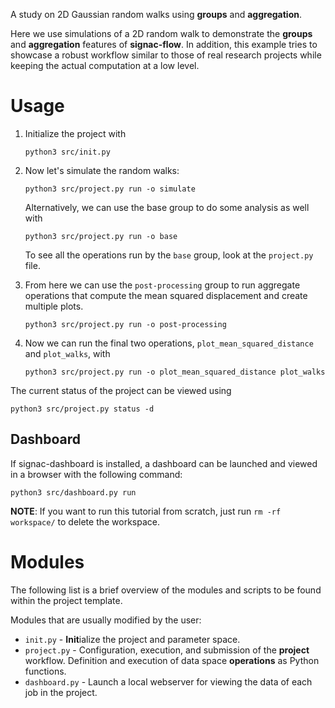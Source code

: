 A study on 2D Gaussian random walks using **groups** and **aggregation**.

Here we use simulations of a 2D random walk to demonstrate the **groups** and **aggregation** features of **signac-flow**.
In addition, this example tries to showcase a robust workflow similar to those of real research projects while keeping the actual computation at a low level.

# Usage

1. Initialize the project with

    ```
    python3 src/init.py
    ```

2. Now let's simulate the random walks:

    ```
    python3 src/project.py run -o simulate
    ```

    Alternatively, we can use the base group to do some analysis as well with

    ```
    python3 src/project.py run -o base
    ```

    To see all the operations run by the `base` group, look at the `project.py` file.


3. From here we can use the `post-processing` group to run aggregate operations that compute the mean squared displacement and create multiple plots.

    ```
    python3 src/project.py run -o post-processing
    ```

4. Now we can run the final two operations, `plot_mean_squared_distance` and `plot_walks`, with
    ```
    python3 src/project.py run -o plot_mean_squared_distance plot_walks
    ```

The current status of the project can be viewed using

```
python3 src/project.py status -d
```

<!-- This is a necessary heading to prevent this from being tested by CI which would lead to a
process without an end -->
## Dashboard

If signac-dashboard is installed, a dashboard can be launched and viewed in a browser with the following command:

```
python3 src/dashboard.py run
```

**NOTE**: If you want to run this tutorial from scratch, just run `rm -rf workspace/` to delete the workspace.

# Modules

The following list is a brief overview of the modules and scripts to be found within the project template.

Modules that are usually modified by the user:

 * `init.py` - **Init**ialize the project and parameter space.
 * `project.py` - Configuration, execution, and submission of the **project** workflow. Definition and execution of data space **operations** as Python functions.
 * `dashboard.py` - Launch a local webserver for viewing the data of each job in the project.
